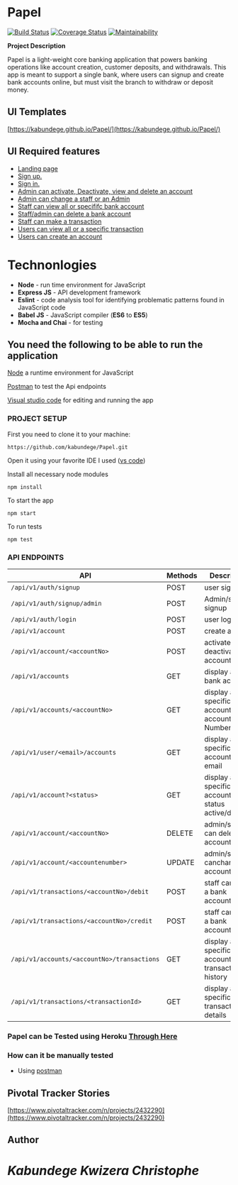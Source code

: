# **Papel**
[![Build Status](https://travis-ci.org/kabundege/Papel.svg?branch=develop)](https://travis-ci.org/kabundege/Papel) [![Coverage Status](https://coveralls.io/repos/github/kabundege/Papel/badge.svg?branch=develop)](https://coveralls.io/github/kabundege/Papel?branch=develop) [![Maintainability](https://api.codeclimate.com/v1/badges/a7e35ba5f19cad3dca80/maintainability)](https://codeclimate.com/github/kabundege/Papel/maintainability)

**Project Description**

Papel is a light-weight core banking application that powers banking operations like account
creation, customer deposits, and withdrawals. This app is meant to support a single bank, where
users can signup and create bank accounts online, but must visit the branch to withdraw or
deposit money.

## **UI Templates**

[https://kabundege.github.io/Papel/](https://kabundege.github.io/Papel/)


## **UI Required features**

- [Landing page](https://kabundege.github.io/Papel/)
- [Sign up.](https://kabundege.github.io/Papel/UI/html/signup.html)
- [Sign in.](https://kabundege.github.io/Papel/)
- [Admin can activate, Deactivate, view and delete an account](https://kabundege.github.io/Papel/UI/html/admin.html)
- [Admin can change a staff or an Admin](https://kabundege.github.io/Papel/UI/html/upgrade.html)
- [Staff can view  all or specififc bank account](https://kabundege.github.io/Papel/UI/html/staff.html)
- [Staff/admin can delete a bank account](https://kabundege.github.io/Papel/UI/html/staff.html)
- [Staff can make a transaction ](https://kabundege.github.io/Papel/UI/html/transactions.html)
- [Users can view all or a specific transaction](https://kabundege.github.io/Papel/UI/html/dashboard.html)
- [Users can create an account](https://kabundege.github.io/Papel/UI/html/createAcc.html)


# **Technonlogies**

- **Node** - run time environment for JavaScript
- **Express JS** - API development framework
- **Eslint** - code analysis tool for identifying problematic patterns found in JavaScript code
- **Babel JS** - JavaScript compiler (**ES6** to **ES5**)
- **Mocha and Chai** - for testing

## **You need the following to be able to run the application**

[Node](https://nodejs.org/en/download/) a runtime environment for JavaScript

[Postman](https://www.getpostman.com/downloads/) to test the Api endpoints

[Visual studio code](https://code.visualstudio.com/download) for editing and running the app

### PROJECT SETUP
First you need to clone it to your machine:
```
https://github.com/kabundege/Papel.git
```
Open it using your favorite IDE
I used ([vs code](https://code.visualstudio.com/download))

Install all necessary node modules
```
npm install
```
To start the app
```
npm start
```
To run tests
```
npm test
```

### API ENDPOINTS
| API | Methods  | Description  |
| ------- | --- | --- 
| `/api/v1/auth/signup` | POST | user signup |
| `/api/v1/auth/signup/admin` | POST | Admin/staff signup |
| `/api/v1/auth/login` | POST | user login |
| `/api/v1/account` | POST | create account |
| `/api/v1/account/<accountNo>` | POST | activate or deactivate account |
| `/api/v1/accounts` | GET | display all bank accounts |
| `/api/v1/accounts/<accountNo>` | GET | display a specific account by account Number|
| `/api/v1/user/<email>/accounts` | GET | display a specific account by email |
| `/api/v1/account?<status>` | GET | display a specific account by status active/dormant|
| `/api/v1/account/<accountNo>` | DELETE | admin/staff can delete an account |
| `/api/v1/account/<accountenumber>` | UPDATE | admin/staff canchange account status |
| `/api/v1/transactions/<accountNo>/debit` | POST | staff can debit a bank account |
| `/api/v1/transactions/<accountNo>/credit` | POST | staff can credit a bank account |
| `/api/v1/accounts/<accountNo>/transactions` | GET | display a specific account transaction history |
| `/api/v1/transactions/<transactionId>` | GET | display a specific transaction details |

### Papel can be Tested using **Heroku** [Through Here](papel--andela.herokuapp.com)
### How can it be manually tested
- Using [postman](https://www.getpostman.com/downloads/)

## **Pivotal Tracker Stories**

[https://www.pivotaltracker.com/n/projects/2432290](https://www.pivotaltracker.com/n/projects/2432290)

## **Author**
# *Kabundege Kwizera Christophe*
